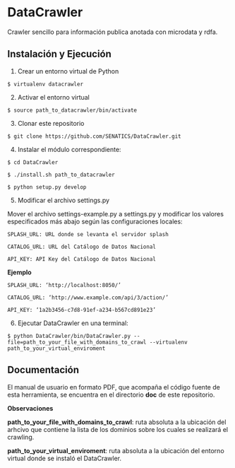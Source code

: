 DataCrawler
=========

Crawler sencillo para información publica anotada con microdata y rdfa.

Instalación y Ejecución
------------
1. Crear un entorno virtual de Python
    
 `$ virtualenv datacrawler`
    
2. Activar el entorno virtual
    
 `$ source path_to_datacrawler/bin/activate`

3. Clonar este repositorio

 `$ git clone https://github.com/SENATICS/DataCrawler.git`
    
4. Instalar el módulo correspondiente:

 `$ cd DataCrawler`
    
 `$ ./install.sh path_to_datacrawler`
 
 `$ python setup.py develop`
 
5. Modificar el archivo settings.py

 Mover el archivo settings-example.py a settings.py y modificar los valores especificados más abajo según las configuraciones locales:

    SPLASH_URL: URL donde se levanta el servidor splash
    
    CATALOG_URL: URL del Catálogo de Datos Nacional
    
    API_KEY: API Key del Catálogo de Datos Nacional
    
 **Ejemplo**
    
    SPLASH_URL: ‘http://localhost:8050/’
    
    CATALOG_URL: ‘http://www.example.com/api/3/action/’
    
    API_KEY: ‘1a2b3456-c7d8-91ef-a234-b567cd891e23’

6. Ejecutar DataCrawler en una terminal:

 `$ python DataCrawler/bin/DataCrawler.py --file=path_to_your_file_with_domains_to_crawl --virtualenv path_to_your_virtual_enviroment`

Documentación
------------

El manual de usuario en formato PDF, que acompaña el código fuente de esta herramienta, se encuentra en el directorio **doc** de este repositorio.
 
 **Observaciones** 

 **path_to_your_file_with_domains_to_crawl**: ruta absoluta a la ubicación del arhcivo que contiene la lista de los dominios sobre los cuales se realizará el crawling.

 **path_to_your_virtual_enviroment**: ruta absoluta a la ubicación del entorno virtual donde se instaló el DataCrawler.


